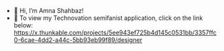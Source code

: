 - 👋 Hi, I’m Amna Shahbaz!
- 🌱 To view my Technovation semifanist application, click on the link below:
https://x.thunkable.com/projects/5ee943ef725b4d145c0531bb/3357ffc0-6cae-4dd2-a44c-5bb93eb99f89/designer




